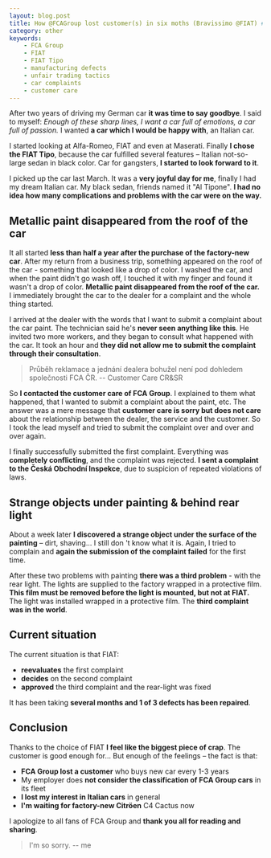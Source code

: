 ```yaml
---
layout: blog.post
title: How @FCAGroup lost customer(s) in six moths (Bravissimo @FIAT) #FIAT #FiatTipo "review"
category: other
keywords:
    - FCA Group
    - FIAT
    - FIAT Tipo
    - manufacturing defects
    - unfair trading tactics
    - car complaints
    - customer care
---
```


After two years of driving my German car **it was time to say goodbye**.
I said to myself:
*Enough of these sharp lines, I want a car full of emotions, a car full of passion.*
I wanted **a car which I would be happy with**, an Italian car.

I started looking at Alfa-Romeo, FIAT and even at Maserati.
Finally **I chose the FIAT Tipo**, because the car fulfilled several features – Italian not-so-large sedan in black color.
Car for gangsters, **I started to look forward to it**.

I picked up the car last March.
It was a **very joyful day for me**, finally I had my dream Italian car.
My black sedan, friends named it "Al Tipone".
**I had no idea how many complications and problems with the car were on the way.**


## Metallic paint disappeared from the roof of the car

It all started **less than half a year after the purchase of the factory-new car**.
After my return from a business trip, something appeared on the roof of the car - something that looked like a drop of color.
I washed the car, and when the paint didn't go wash off, I touched it with my finger and found it wasn't a drop of color.
**Metallic paint disappeared from the roof of the car.**
I immediately brought the car to the dealer for a complaint and the whole thing started.

I arrived at the dealer with the words that I want to submit a complaint about the car paint.
The technician said he's **never seen anything like this**.
He invited two more workers, and they began to consult what happened with the car.
It took an hour and **they did not allow me to submit the complaint through their consultation**.

> Průběh reklamace a jednání dealera bohužel není pod dohledem společnosti FCA ČR.
> -- Customer Care CR&SR

So **I contacted the customer care of FCA Group**.
I explained to them what happened, that I wanted to submit a complaint about the paint, etc.
The answer was a mere message that **customer care is sorry but does not care** about the relationship between the dealer, the service and the customer.
So I took the lead myself and tried to submit the complaint over and over and over again.

I finally successfully submitted the first complaint.
Everything was **completely conflicting**, and the complaint was rejected.
**I sent a complaint to the Česká Obchodní Inspekce**, due to suspicion of repeated violations of laws.


## Strange objects under painting & behind rear light 

About a week later **I discovered a strange object under the surface of the painting** – dirt, shaving...
I still don 't know what it is.
Again, I tried to complain and **again the submission of the complaint failed** for the first time.

After these two problems with painting **there was a third problem** - with the rear light.
The lights are supplied to the factory wrapped in a protective film.
**This film must be removed before the light is mounted, but not at FIAT.**
The light was installed wrapped in a protective film.
The **third complaint was in the world**.


## Current situation

The current situation is that FIAT:
 * **reevaluates** the first complaint
 * **decides** on the second complaint
 * **approved** the third complaint and the rear-light was fixed
 
It has been taking **several months and 1 of 3 defects has been repaired**.


## Conclusion

Thanks to the choice of FIAT **I feel like the biggest piece of crap**.
The customer is good enough for...
But enough of the feelings – the fact is that:

 * **FCA Group lost a customer** who buys new car every 1-3 years
 * My employer does **not consider the classification of FCA Group cars** in its fleet
 * **I lost my interest in Italian cars** in general 
 * **I'm waiting for factory-new Citröen** C4 Cactus now

I apologize to all fans of FCA Group and **thank you all for reading and sharing**.

> I'm so sorry.
> -- me
